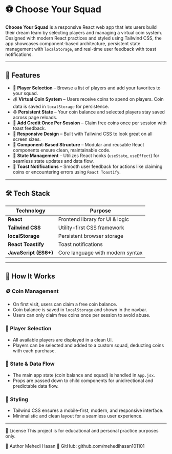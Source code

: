 # ⚽ Choose Your Squad

**Choose Your Squad** is a responsive React web app that lets users build their dream team by selecting players and managing a virtual coin system. Designed with modern React practices and styled using Tailwind CSS, the app showcases component-based architecture, persistent state management with `localStorage`, and real-time user feedback with toast notifications.

---

## 🚀 Features

- 🔢 **Player Selection** – Browse a list of players and add your favorites to your squad.
- 💰 **Virtual Coin System** – Users receive coins to spend on players. Coin data is saved in `localStorage` for persistence.
- ♻️ **Persistent State** – Your coin balance and selected players stay saved across page reloads.
- 🎁 **Add Credit Once Per Session** – Claim free coins once per session with toast feedback.
- 📱 **Responsive Design** – Built with Tailwind CSS to look great on all screen sizes.
- 🧱 **Component-Based Structure** – Modular and reusable React components ensure clean, maintainable code.
- 🔄 **State Management** – Utilizes React hooks (`useState`, `useEffect`) for seamless state updates and data flow.
- 🔔 **Toast Notifications** – Smooth user feedback for actions like claiming coins or encountering errors using `React Toastify`.

---

## 🛠️ Tech Stack

| Technology            | Purpose                          |
| --------------------- | -------------------------------- |
| **React**             | Frontend library for UI & logic  |
| **Tailwind CSS**      | Utility-first CSS framework      |
| **localStorage**      | Persistent browser storage       |
| **React Toastify**    | Toast notifications              |
| **JavaScript (ES6+)** | Core language with modern syntax |

---

## 🧩 How It Works

### 🪙 Coin Management
- On first visit, users can claim a free coin balance.
- Coin balance is saved in `localStorage` and shown in the navbar.
- Users can only claim free coins once per session to avoid abuse.

### 🧍 Player Selection
- All available players are displayed in a clean UI.
- Players can be selected and added to a custom squad, deducting coins with each purchase.

### 🔁 State & Data Flow
- The main app state (coin balance and squad) is handled in `App.jsx`.
- Props are passed down to child components for unidirectional and predictable data flow.

### 🎨 Styling
- Tailwind CSS ensures a mobile-first, modern, and responsive interface.
- Minimalistic and clean layout for a seamless user experience.

---


📜 License
This project is for educational and personal practice purposes only.

🙌 Author
Mehedi Hasan
🐙 GitHub: github.com/mehedihasan101101

